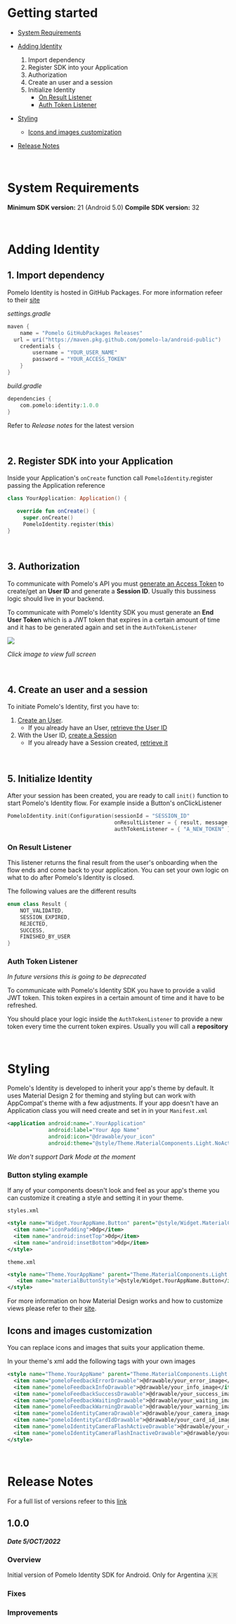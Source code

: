 # Getting started

* [System Requirements](#system-requirements)

* [Adding Identity](#adding-identity)
  1. Import dependency
  2. Register SDK into your Application
  3. Authorization
  4. Create an user and a session
  5. Initialize Identity
     * [On Result Listener](#on-result-listener)
     * [Auth Token Listener](#auth-token-listener)
* [Styling](#styling)
   * [Icons and images customization](#icons-and-images-customization)
* [Release Notes](#release-otes)

&nbsp;
&nbsp;

# System Requirements

**Minimum SDK version:** 21 (Android 5.0)
**Compile SDK version:** 32

&nbsp;
# Adding Identity
## 1. Import dependency
Pomelo Identity is hosted in GitHub Packages. For more information refeer to their [site](https://docs.github.com/es/packages/learn-github-packages/installing-a-package)

*settings.gradle*

``` groovy
maven {  
    name = "Pomelo GitHubPackages Releases"  
  url = uri("https://maven.pkg.github.com/pomelo-la/android-public")  
    credentials {  
        username = "YOUR_USER_NAME" 
        password = "YOUR_ACCESS_TOKEN"
    }  
}
```
*build.gradle*

``` groovy
dependencies {
    com.pomelo:identity:1.0.0
}
```
Refer to *Release notes* for the latest version

&nbsp;

## 2. Register SDK into your Application
Inside your Application's `onCreate` function call `PomeloIdentity`.register passing the Application reference
``` kotlin
class YourApplication: Application() {  

   override fun onCreate() {  
     super.onCreate()  
     PomeloIdentity.register(this)  
}  
```
&nbsp;

## 3. Authorization
To communicate with Pomelo's API you must [generate an Access Token](https://developers.pomelo.la/api-reference/general/autorizacion/solicitar-token) to create/get an **User ID** and generate a **Session ID**. Usually this bussiness logic should live in your backend.

To communicate with Pomelo's Identity SDK you must generate an **End User Token** which is a JWT token that expires in a certain amount of time and it has to be generated again and set in the `AuthTokenListener`

<img src="https://user-images.githubusercontent.com/9848247/187751184-6aa86f71-0941-4dc6-876b-6dd717ceca43.png"/>

*Click image to view full screen*

&nbsp;

## 4. Create an user and a session 
To initiate Pomelo's Identity, first you have to:
1. [Create an User](https://developers.pomelo.la/api-reference/general/usuarios/crear-usuario).
   * If you already have an User, [retrieve the User ID](https://developers.pomelo.la/api-reference/general/usuarios/obtener-usuario)
2. With the User ID, [create a Session](https://developers.pomelo.la/api-reference/identity/identity/crear-sesion)
   * If you already have a Session created, [retrieve it](https://developers.pomelo.la/api-reference/identity/identity/obtener-sesion)

&nbsp;
  
## 5.  Initialize Identity
After your session has been created, you are ready to call `init()` function to start Pomelo's Identity flow. For example inside a Button's onClickListener
``` kotlin
PomeloIdentity.init(Configuration(sessionId = "SESSION_ID"
                                  onResultListener = { result, message ->  },
                                  authTokenListener = { "A_NEW_TOKEN" }))
```

### On Result Listener
This listener returns the final result from the user's onboarding when the flow ends and come back to your application. 
You can set your own logic on what to do after Pomelo's Identity is closed.

The following values are the different results 
```kotlin
enum class Result {
    NOT_VALIDATED,
    SESSION_EXPIRED,
    REJECTED,
    SUCCESS,
    FINISHED_BY_USER
}
```

### Auth Token Listener
*In future versions this is going to be deprecated*

To communicate with Pomelo's Identity SDK you have to provide a valid JWT token. This token expires in a certain amount of time and it have to be refreshed.

You should place your logic inside the `AuthTokenListener` to provide a new token every time the current token expires. Usually you will call a **repository**

&nbsp;

# Styling
Pomelo's Identity is developed to inherit your app's theme by default. It uses Material Design 2 for theming and styling but can work with AppCompat's theme with a few adjustments. 
If your app doesn't have an Application class you will need create and set in in your `Manifest.xml`
``` xml
<application android:name=".YourApplication"
             android:label="Your App Name"
             android:icon="@drawable/your_icon"
             android:theme="@style/Theme.MaterialComponents.Light.NoActionBar"> // Or your theme inheriting from Material Design
```

*We don't support Dark Mode at the moment*

### Button styling example
If any of your components doesn't look and feel as your app's theme you can customize it creating a style and setting it in your theme.

`styles.xml`
``` xml
<style name="Widget.YourAppName.Button" parent="@style/Widget.MaterialComponents.Button.UnelevatedButton">
  <item name="iconPadding">0dp</item>
  <item name="android:insetTop">0dp</item>
  <item name="android:insetBottom">0dp</item>
</style>
```
`theme.xml`
``` xml
<style name="Theme.YourAppName" parent="Theme.MaterialComponents.Light.NoActionBar">
   <item name="materialButtonStyle">@style/Widget.YourAppName.Button</item>
</style>
```
For more information on how Material Design works and how to customize views please refer to their [site](https://material.io/develop/android).

## Icons and images customization
You can replace icons and images that suits your application theme.

In your theme's xml add the following tags with your own images
```xml
<style name="Theme.YourAppName" parent="Theme.MaterialComponents.Light.NoActionBar">
  <item name="pomeloFeedbackErrorDrawable">@drawable/your_error_image</item>
  <item name="pomeloFeedbackInfoDrawable">@drawable/your_info_image</item>
  <item name="pomeloFeedbackSuccessDrawable">@drawable/your_success_image</item>
  <item name="pomeloFeedbackWaitingDrawable">@drawable/your_waiting_image</item>
  <item name="pomeloFeedbackWarningDrawable">@drawable/your_warning_image</item>
  <item name="pomeloIdentityCameraDrawable">@drawable/your_camera_image</item>
  <item name="pomeloIdentityCardIdDrawable">@drawable/your_card_id_image</item>
  <item name="pomeloIdentityCameraFlashActiveDrawable">@drawable/your_camera_flash_active_icon</item>
  <item name="pomeloIdentityCameraFlashInactiveDrawable">@drawable/your_camera_flash_inactive_icon</item>
</style>
```

&nbsp;
&nbsp;
# Release Notes
For a full list of versions refeer to this [link](https://github.com/pomelo-la/android-public/packages/1641499/versions)
## 1.0.0
##### Date 5/OCT/2022
### Overview
Initial version of Pomelo Identity SDK for Android.
Only for Argentina 🇦🇷
### Fixes
### Improvements
